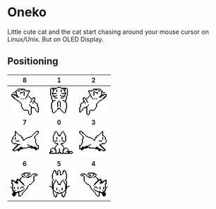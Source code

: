 # Oneko

Little cute cat and the cat start chasing around your mouse cursor on Linux/Unix. But on OLED Display.

## Positioning

|              8               |              1               |              2              |
| :--------------------------: | :--------------------------: | :-------------------------: |
| ![Stay](.//bitmaps///16.bmp) | ![Stay](.//bitmaps///2.bmp)  | ![Stay](.//bitmaps///4.bmp) |
|            **7**             |            **0**             |            **3**            |
| ![Stay](.//bitmaps///14.bmp) | ![Stay](.//bitmaps///17.bmp) | ![Stay](.//bitmaps///6.bmp) |
|            **6**             |            **5**             |            **4**            |
| ![Stay](.//bitmaps///12.bmp) | ![Stay](.//bitmaps///10.bmp) | ![Stay](.//bitmaps///8.bmp) |
